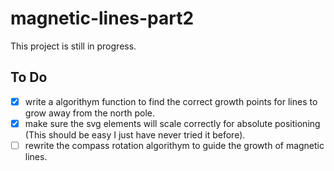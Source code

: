 # magnetic-lines-part2

This project is still in progress.

## To Do
- [X] write a algorithym function to find the correct growth points for lines to grow away from the north pole.
- [X] make sure the svg elements will scale correctly for absolute positioning (This should be easy I just have never tried it before).
- [ ] rewrite the compass rotation algorithym to guide the growth of magnetic lines.
